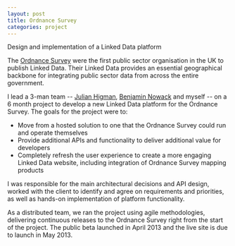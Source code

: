 ```yaml
---
layout: post
title: Ordnance Survey
categories: project
---
```

Design and implementation of a Linked Data platform

The [Ordnance Survey](http://ordnancesurvey.co.uk) were the first public sector organisation in the UK to publish Linked Data. Their Linked Data provides an essential geographical backbone for integrating public sector data from across the entire government.

I lead a 3-man team -- [Julian Higman](http://julianhigman.com/), [Benjamin Nowack](bnowack.de) and myself -- on a 6 month project to develop a new Linked Data platform for the Ordnance Survey. The goals for the project were to:

* Move from a hosted solution to one that the Ordnance Survey could run and operate themselves
* Provide additional APIs and functionality to deliver additional value for developers
* Completely refresh the user experience to create a more engaging Linked Data website, including integration of Ordnance Survey mapping products

I was responsible for the main architectural decisions and API design, worked with the client to identify and agree on requirements and priorities, as well as hands-on implementation of platform functionality.

As a distributed team, we ran the project using agile methodologies, delivering continuous releases to the Ordnance Survey right from the start of the project. The public beta launched in April 2013 and the live site is due to launch in May 2013.
